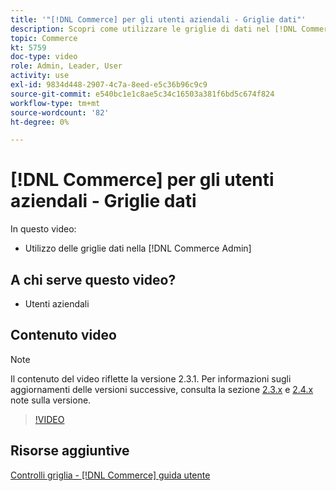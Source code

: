 ```yaml
---
title: '"[!DNL Commerce] per gli utenti aziendali - Griglie dati"'
description: Scopri come utilizzare le griglie di dati nel [!DNL Commerce Admin].
topic: Commerce
kt: 5759
doc-type: video
role: Admin, Leader, User
activity: use
exl-id: 9834d448-2907-4c7a-8eed-e5c36b96c9c9
source-git-commit: e540bc1e1c8ae5c34c16503a381f6bd5c674f824
workflow-type: tm+mt
source-wordcount: '82'
ht-degree: 0%

---
```


# [!DNL Commerce] per gli utenti aziendali - Griglie dati

In questo video:

- Utilizzo delle griglie dati nella [!DNL Commerce Admin]

## A chi serve questo video?

- Utenti aziendali

## Contenuto video

>[!NOTE]
>
>Il contenuto del video riflette la versione 2.3.1. Per informazioni sugli aggiornamenti delle versioni successive, consulta la sezione [ 2.3.x](https://devdocs.magento.com/guides/v2.3/release-notes/bk-release-notes.html) e [2.4.x](https://devdocs.magento.com/guides/v2.4/release-notes/bk-release-notes.html) note sulla versione.

>[!VIDEO](https://video.tv.adobe.com/v/35960?quality=12&learn=on)

## Risorse aggiuntive

[Controlli griglia - [!DNL Commerce] guida utente](https://docs.magento.com/user-guide/stores/admin-grid-controls.html)
